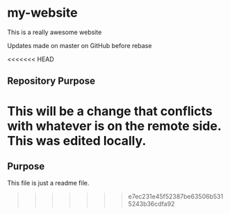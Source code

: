 # my-website
This is a really awesome website

Updates made on master on GitHub before rebase

<<<<<<< HEAD
## Repository Purpose

This will be a change that conflicts with whatever is on the remote side.
This was edited locally.
=======
## Purpose

This file is just a readme file.
>>>>>>> e7ec231e45f52387be63506b5315243b36cdfa92
